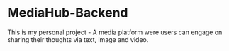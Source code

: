 # MediaHub-Backend
This is my personal project - A media platform were users can engage on sharing their thoughts via text, image and video.
